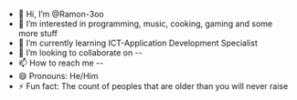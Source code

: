 - 👋 Hi, I’m @Ramon-3oo
- 👀 I’m interested in programming, music, cooking, gaming and some more stuff
- 🌱 I’m currently learning ICT-Application Development Specialist
- 💞️ I’m looking to collaborate on --
- 📫 How to reach me --
- 😄 Pronouns: He/Him
- ⚡ Fun fact: The count of peoples that are older than you will never raise

<!---
Ramon-3oo/Ramon-3oo is a ✨ special ✨ repository because its `README.md` (this file) appears on your GitHub profile.
You can click the Preview link to take a look at your changes.
--->
